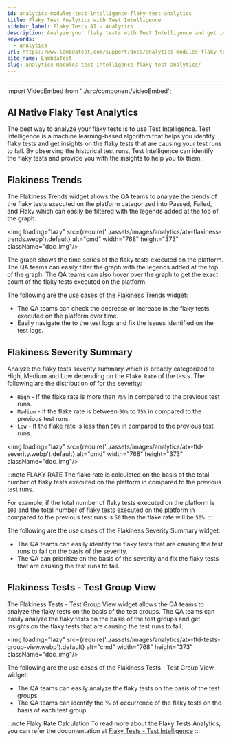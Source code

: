 ```yaml
---
id: analytics-modules-test-intelligence-flaky-test-analytics
title: Flaky Test Analytics with Test Intelligence
sidebar_label: Flaky Tests AI - Analytics
description: Analyze your flaky tests with Test Intelligence and get insights on the flaky tests that are causing your test runs to fail.
keywords:
  - analytics
url: https://www.lambdatest.com/support/docs/analytics-modules-flaky-test/
site_name: LambdaTest
slug: analytics-modules-test-intelligence-flaky-test-analytics/
---
```


<script type="application/ld+json"
      dangerouslySetInnerHTML={{ __html: JSON.stringify({
       "@context": "https://schema.org",
        "@type": "BreadcrumbList",
        "itemListElement": [{
          "@type": "ListItem",
          "position": 1,
          "name": "Home",
          "item": "https://www.lambdatest.com"
        },{
          "@type": "ListItem",
          "position": 2,
          "name": "Support",
          "item": "https://www.lambdatest.com/support/docs/"
        },{
          "@type": "ListItem",
          "position": 3,
          "name": "Test Overview",
          "item": "https://www.lambdatest.com/support/docs/analytics-modules-flaky-test/"
        }]
      })
    }}
></script>
---
import VideoEmbed from '../src/component/videoEmbed';


## AI Native Flaky Test Analytics
The best way to analyze your flaky tests is to use Test Intelligence. Test Intelligence is a machine learning-based algorithm that helps you identify flaky tests and get insights on the flaky tests that are causing your test runs to fail. By observing the historical test runs, Test Intelligence can identify the flaky tests and provide you with the insights to help you fix them.

<VideoEmbed 
  src="https://share.synthesia.io/embeds/videos/9ac62bfa-142e-4cd6-b76a-89dbe8868c83" 
  title="Exploring Flaky Test Insights with Test Intelligence"
/>

## Flakiness Trends
The Flakiness Trends widget allows the QA teams to analyze the trends of the flaky tests executed on the platform categorized into Passed, Failed, and Flaky which can easily be filtered with the legends added at the top of the graph.

<img loading="lazy" src={require('../assets/images/analytics/atx-flakiness-trends.webp').default} alt="cmd" width="768" height="373" className="doc_img"/>

The graph shows the time series of the flaky tests executed on the platform. The QA teams can easily filter the graph with the legends added at the top of the graph. The QA teams can also hover over the graph to get the exact count of the flaky tests executed on the platform.


The following are the use cases of the Flakiness Trends widget:
- The QA teams can check the decrease or increase in the flaky tests executed on the platform over time.
- Easily navigate the to the test logs and fix the issues identified on the test logs. 

## Flakiness Severity Summary
Analyze the flaky tests severity summary which is broadly categorized to High, Medium and Low depending on the `Flake Rate` of the tests. The following are the distribution of for the severity: 

- `High` - If the flake rate is more than `75%` in compared to the previous test runs. 
- `Medium` - If the flake rate is between `50%` to `75%` in compared to the previous test runs.
- `Low` - If the flake rate is less than `50%` in compared to the previous test runs.

<img loading="lazy" src={require('../assets/images/analytics/atx-ftd-severity.webp').default} alt="cmd" width="768" height="373" className="doc_img"/>

:::note FLAKY RATE
The flake rate is calculated on the basis of the total number of flaky tests executed on the platform in compared to the previous test runs.

For example, if the total number of flaky tests executed on the platform is `100` and the total number of flaky tests executed on the platform in compared to the previous test runs is `50` then the flake rate will be `50%`.
:::

The following are the use cases of the Flakiness Severity Summary widget:
- The QA teams can easily identify the flaky tests that are causing the test runs to fail on the basis of the severity.
- The QA can prioritize on the basis of the severity and fix the flaky tests that are causing the test runs to fail.

## Flakiness Tests - Test Group View
The Flakiness Tests - Test Group View widget allows the QA teams to analyze the flaky tests on the basis of the test groups. The QA teams can easily analyze the flaky tests on the basis of the test groups and get insights on the flaky tests that are causing the test runs to fail.

<img loading="lazy" src={require('../assets/images/analytics/atx-ftd-tests-group-view.webp').default} alt="cmd" width="768" height="373" className="doc_img"/>

The following are the use cases of the Flakiness Tests - Test Group View widget:
- The QA teams can easily analyze the flaky tests on the basis of the test groups.
- The QA teams can identify the % of occurrence of the flaky tests on the basis of each test group.

:::note Flaky Rate Calculation
To read more about the Flaky Tests Analytics, you can refer the documentation at [Flaky Tests - Test Intelligence](/docs/test-intelligence-flakiness-test-detection/)
:::